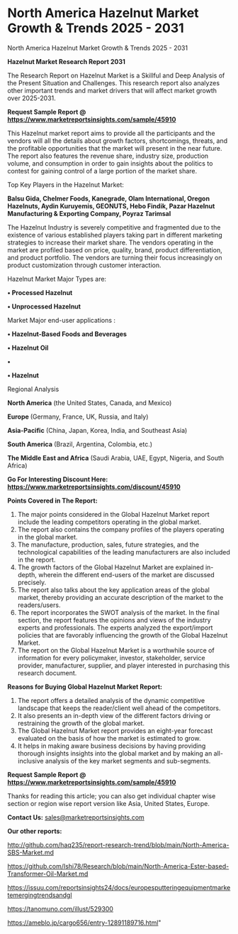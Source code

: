 # North America Hazelnut Market Growth & Trends 2025 - 2031
North America Hazelnut Market Growth & Trends 2025 - 2031

<strong>Hazelnut Market Research Report 2031</strong>

The Research Report on Hazelnut Market is a Skillful and Deep Analysis of the Present Situation and Challenges. This research report also analyzes other important trends and market drivers that will affect market growth over 2025-2031.

<strong>Request Sample Report @ <a href=https://www.marketreportsinsights.com/sample/45910>https://www.marketreportsinsights.com/sample/45910</a></strong>

This Hazelnut market report aims to provide all the participants and the vendors will all the details about growth factors, shortcomings, threats, and the profitable opportunities that the market will present in the near future. The report also features the revenue share, industry size, production volume, and consumption in order to gain insights about the politics to contest for gaining control of a large portion of the market share.

Top Key Players in the Hazelnut Market:

<strong>Balsu Gida, Chelmer Foods, Kanegrade, Olam International, Oregon Hazelnuts, Aydin Kuruyemis, GEONUTS, Hebo Findik, Pazar Hazelnut Manufacturing & Exporting Company, Poyraz Tarimsal</strong>

The Hazelnut Industry is severely competitive and fragmented due to the existence of various established players taking part in different marketing strategies to increase their market share. The vendors operating in the market are profiled based on price, quality, brand, product differentiation, and product portfolio. The vendors are turning their focus increasingly on product customization through customer interaction.

Hazelnut Market Major Types are:

<strong>•  Processed Hazelnut

•  Unprocessed Hazelnut</strong>

Market Major end-user applications :

<strong>•  Hazelnut-Based Foods and Beverages

•  Hazelnut Oil

•  

•  Hazelnut</strong>

Regional Analysis

</u><strong><b>North America</b></strong> (the United States, Canada, and Mexico)

<strong><b>Europe </b></strong>(Germany, France, UK, Russia, and Italy)

<strong><b>Asia-Pacific</b></strong> (China, Japan, Korea, India, and Southeast Asia)

<strong><b>South America</b></strong> (Brazil, Argentina, Colombia, etc.)

<strong><b>The Middle East and Africa</b></strong> (Saudi Arabia, UAE, Egypt, Nigeria, and South Africa)

<strong>Go For Interesting Discount Here: <a href=https://www.marketreportsinsights.com/discount/45910>https://www.marketreportsinsights.com/discount/45910</a></strong>

<strong>Points Covered in The Report:</strong>
<ol>
  <li>The major points considered in the Global Hazelnut Market report include the leading competitors operating in the global market.</li>
  <li>The report also contains the company profiles of the players operating in the global market.</li>
  <li>The manufacture, production, sales, future strategies, and the technological capabilities of the leading manufacturers are also included in the report.</li>
  <li>The growth factors of the Global Hazelnut Market are explained in-depth, wherein the different end-users of the market are discussed precisely.</li>
  <li>The report also talks about the key application areas of the global market, thereby providing an accurate description of the market to the readers/users.</li>
  <li>The report incorporates the SWOT analysis of the market. In the final section, the report features the opinions and views of the industry experts and professionals. The experts analyzed the export/import policies that are favorably influencing the growth of the Global Hazelnut Market.</li>
  <li>The report on the Global Hazelnut Market is a worthwhile source of information for every policymaker, investor, stakeholder, service provider, manufacturer, supplier, and player interested in purchasing this research document.</li>
</ol>
<strong>Reasons for Buying Global Hazelnut Market Report:</strong>

<ol>
  <li>The report offers a detailed analysis of the dynamic competitive landscape that keeps the reader/client well ahead of the competitors.</li>
  <li>It also presents an in-depth view of the different factors driving or restraining the growth of the global market.</li>
  <li>The Global Hazelnut Market report provides an eight-year forecast evaluated on the basis of how the market is estimated to grow.</li>
  <li>It helps in making aware business decisions by having providing thorough insights insights into the global market and by making an all-inclusive analysis of the key market segments and sub-segments.</li>
</ol>
<strong>Request Sample Report @ <a href=https://www.marketreportsinsights.com/sample/45910>https://www.marketreportsinsights.com/sample/45910</a></strong>


Thanks for reading this article; you can also get individual chapter wise section or region wise report version like Asia, United States, Europe.

<strong>Contact Us:</strong>
sales@marketreportsinsights.com

<strong>Our other reports:</strong>

<a href=http://github.com/haq235/report-research-trend/blob/main/North-America-SBS-Market.md>http://github.com/haq235/report-research-trend/blob/main/North-America-SBS-Market.md</a>

<a href=https://github.com/Ishi78/Research/blob/main/North-America-Ester-based-Transformer-Oil-Market.md>https://github.com/Ishi78/Research/blob/main/North-America-Ester-based-Transformer-Oil-Market.md</a>

<a href=https://issuu.com/reportsinsights24/docs/europesputteringequipmentmarketemergingtrendsandgl>https://issuu.com/reportsinsights24/docs/europesputteringequipmentmarketemergingtrendsandgl</a>

<a href=https://tanomuno.com/illust/529300>https://tanomuno.com/illust/529300</a>

<a href=https://ameblo.jp/cargo656/entry-12891189716.html>https://ameblo.jp/cargo656/entry-12891189716.html</a>"
